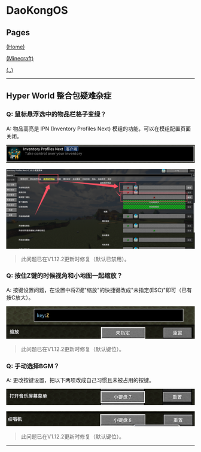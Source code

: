 # DaoKongOS

## Pages

[(Home)](/)

[(Minecraft)](/pages/minecraft)

[(..)](./../hyper-world)

---

## Hyper World 整合包疑难杂症

### Q: 鼠标悬浮选中的物品栏格子变绿？

A: 物品高亮是 IPN (Inventory Profiles Next) 模组的功能，可以在模组配置页面关闭。

![图片](./assets/questions/images/IMG001.png)

![图片](./assets/questions/images/IMG002.png)

> 此问题已在V1.12.2更新时修复（默认已禁用）。

### Q: 按住Z键的时候视角和小地图一起缩放？

A: 按键设置问题，在设置中将Z键"缩放"的快捷键改成"未指定(ESC)"即可（已有按C放大）。

![图片](./assets/questions/images/IMG003.png)

> 此问题已在V1.12.2更新时修复（默认键位）。

### Q: 手动选择BGM？

A: 更改按键设置，把以下两项改成自己习惯且未被占用的按键。

![图片](./assets/questions/images/IMG004.png)

![图片](./assets/questions/images/IMG005.png)

> 此问题已在V1.12.2更新时修复（默认键位）。

---

<script src="https://giscus.app/client.js"
        data-repo="YELANDAOKONG/DaoKongOS"
        data-repo-id="R_kgDOOCWX7g"
        data-category="Announcements"
        data-category-id="DIC_kwDOOCWX7s4CngzH"
        data-mapping="pathname"
        data-strict="0"
        data-reactions-enabled="1"
        data-emit-metadata="0"
        data-input-position="top"
        data-theme="preferred_color_scheme"
        data-lang="zh-CN"
        crossorigin="anonymous"
        async>
</script>
